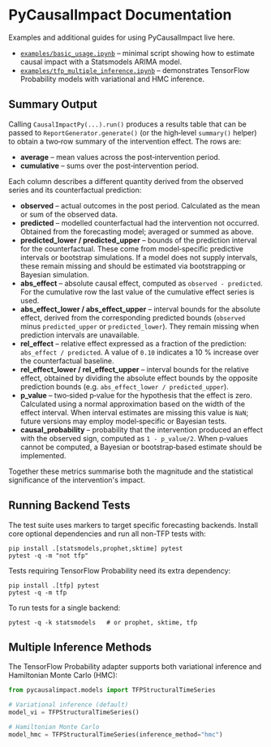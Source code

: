 # PyCausalImpact Documentation

Examples and additional guides for using PyCausalImpact live here.

- [`examples/basic_usage.ipynb`](examples/basic_usage.ipynb) –
  minimal script showing how to estimate causal impact with a
  Statsmodels ARIMA model.
- [`examples/tfp_multiple_inference.ipynb`](examples/tfp_multiple_inference.ipynb) –
  demonstrates TensorFlow Probability models with variational and HMC inference.

## Summary Output

Calling `CausalImpactPy(...).run()` produces a results table that can be passed to `ReportGenerator.generate()` (or the high‑level `summary()` helper) to obtain a two‑row summary of the intervention effect. The rows are:

- **average** – mean values across the post‑intervention period.
- **cumulative** – sums over the post‑intervention period.

Each column describes a different quantity derived from the observed series and its counterfactual prediction:

- **observed** – actual outcomes in the post period. Calculated as the mean or sum of the observed data.
- **predicted** – modelled counterfactual had the intervention not occurred. Obtained from the forecasting model; averaged or summed as above.
- **predicted_lower / predicted_upper** – bounds of the prediction interval for the counterfactual. These come from model‑specific predictive intervals or bootstrap simulations. If a model does not supply intervals, these remain missing and should be estimated via bootstrapping or Bayesian simulation.
- **abs_effect** – absolute causal effect, computed as `observed - predicted`. For the cumulative row the last value of the cumulative effect series is used.
- **abs_effect_lower / abs_effect_upper** – interval bounds for the absolute effect, derived from the corresponding predicted bounds (`observed` minus `predicted_upper` or `predicted_lower`). They remain missing when prediction intervals are unavailable.
- **rel_effect** – relative effect expressed as a fraction of the prediction: `abs_effect / predicted`. A value of `0.10` indicates a 10 % increase over the counterfactual baseline.
- **rel_effect_lower / rel_effect_upper** – interval bounds for the relative effect, obtained by dividing the absolute effect bounds by the opposite prediction bounds (e.g. `abs_effect_lower / predicted_upper`).
- **p_value** – two‑sided p‑value for the hypothesis that the effect is zero. Calculated using a normal approximation based on the width of the effect interval. When interval estimates are missing this value is `NaN`; future versions may employ model‑specific or Bayesian tests.
- **causal_probability** – probability that the intervention produced an effect with the observed sign, computed as `1 - p_value/2`. When p‑values cannot be computed, a Bayesian or bootstrap‑based estimate should be implemented.

Together these metrics summarise both the magnitude and the statistical significance of the intervention's impact.

## Running Backend Tests

The test suite uses markers to target specific forecasting backends.
Install core optional dependencies and run all non-TFP tests with:

```
pip install .[statsmodels,prophet,sktime] pytest
pytest -q -m "not tfp"
```

Tests requiring TensorFlow Probability need its extra dependency:

```
pip install .[tfp] pytest
pytest -q -m tfp
```

To run tests for a single backend:

```
pytest -q -k statsmodels   # or prophet, sktime, tfp
```

## Multiple Inference Methods

The TensorFlow Probability adapter supports both variational inference and
Hamiltonian Monte Carlo (HMC):

```python
from pycausalimpact.models import TFPStructuralTimeSeries

# Variational inference (default)
model_vi = TFPStructuralTimeSeries()

# Hamiltonian Monte Carlo
model_hmc = TFPStructuralTimeSeries(inference_method="hmc")
```
